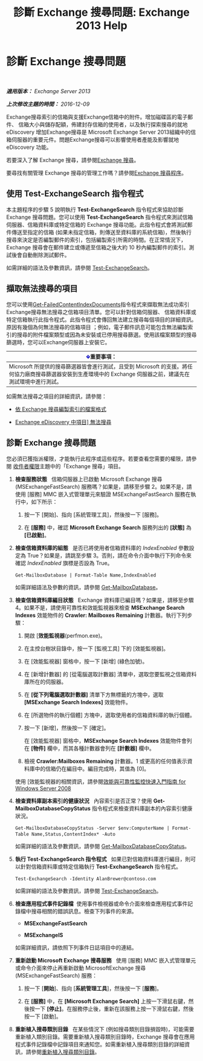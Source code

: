 ﻿---
title: '診斷 Exchange 搜尋問題: Exchange 2013 Help'
TOCTitle: 診斷 Exchange 搜尋問題
ms:assetid: 8cfa26f4-ccf0-42dd-8570-67018188b4e8
ms:mtpsurl: https://technet.microsoft.com/zh-tw/library/Bb123701(v=EXCHG.150)
ms:contentKeyID: 52062571
ms.date: 05/21/2018
mtps_version: v=EXCHG.150
ms.translationtype: MT
---

# 診斷 Exchange 搜尋問題

 

_**適用版本：** Exchange Server 2013_

_**上次修改主題的時間：** 2016-12-09_

Exchange搜尋索引的信箱與支援Exchange信箱中的附件。增加磁碟區的電子郵件、 信箱大小與儲存配額，佈建封存信箱的使用者，以及執行探索搜尋的就地 eDiscovery 增加Exchange搜尋是 Microsoft Exchange Server 2013組織中的信箱伺服器的重要元件。問題Exchange搜尋可以影響使用者產能及影響就地 eDiscovery 功能。

若要深入了解 Exchange 搜尋，請參閱[Exchange 搜尋](exchange-search-exchange-2013-help.md)。

要尋找有關管理 Exchange 搜尋的管理工作嗎？請參閱[Exchange 搜尋程序](exchange-search-procedures-exchange-2013-help.md)。

## 使用 Test-ExchangeSearch 指令程式

本主題程序的步驟 5 說明執行 **Test-ExchangeSearch** 指令程式來協助診斷 Exchange 搜尋問題。您可以使用 **Test-ExchangeSearch** 指令程式來測試信箱伺服器、信箱資料庫或特定信箱的 Exchange 搜尋功能。此指令程式會將測試郵件傳送至指定的信箱 (如果未指定信箱，則傳送至資料庫的系統信箱)，然後執行搜尋來決定是否編製郵件的索引，包括編製索引所需的時間。在正常情況下，Exchange 搜尋會在郵件建立或傳遞至信箱之後大約 10 秒內編製郵件的索引。測試後會自動刪除測試郵件。

如需詳細的語法及參數資訊，請參閱 [Test-ExchangeSearch](https://technet.microsoft.com/zh-tw/library/bb124733\(v=exchg.150\))。

## 擷取無法搜尋的項目

您可以使用[Get-FailedContentIndexDocuments](https://technet.microsoft.com/zh-tw/library/dd351154\(v=exchg.150\))指令程式來擷取無法成功索引Exchange搜尋無法搜尋之信箱項目清單。您可以針對信箱伺服器、 信箱資料庫或特定信箱執行此指令程式。此指令程式會傳回無法建立搜尋每個項目的詳細資訊。原因有幾個為何無法搜尋的信箱項目 ；例如，電子郵件訊息可能包含無法編製索引的搜尋的附件檔案類型或因為未安裝或已停用搜尋篩選。使用該檔案類型的搜尋篩選時，您可以Exchange伺服器上安裝它。

<table>
<thead>
<tr class="header">
<th><img src="images/Bb124558.important(EXCHG.150).gif" title="重要事項" alt="重要事項" />重要事項：</th>
</tr>
</thead>
<tbody>
<tr class="odd">
<td>Microsoft 所提供的搜尋篩選器皆會進行測試，且受到 Microsoft 的支援。將任何協力廠商搜尋篩選器安裝到生產環境中的 Exchange 伺服器之前，建議先在測試環境中進行測試。</td>
</tr>
</tbody>
</table>


如需無法搜尋之項目的詳細資訊，請參閱：

  - [依 Exchange 搜尋編製索引的檔案格式](file-formats-indexed-by-exchange-search-exchange-2013-help.md)

  - [Exchange eDiscovery 中項目\] 無法搜尋](unsearchable-items-in-exchange-ediscovery-exchange-2013-help.md)

## 診斷 Exchange 搜尋問題

您必須已獲指派權限，才能執行此程序或這些程序。若要查看您需要的權限，請參閱 [收件者權限](recipients-permissions-exchange-2013-help.md)主題中的「Exchange 搜尋」項目。

1.  **檢查服務狀態**   信箱伺服器上已啟動 Microsoft Exchange 搜尋 (MSExchangeFastSearch) 服務嗎？如果是，請移至步驟 2。如果不是，請使用 \[服務\] MMC 嵌入式管理單元來驗證 MSExchangeFastSearch 服務在執行中，如下所示：
    
    1.  按一下 \[開始\]、指向 \[系統管理工具\]，然後按一下 \[服務\]。
    
    2.  在 **\[服務\]** 中，確認 **Microsoft Exchange Search** 服務列出的 **\[狀態\]** 為 **\[已啟動\]**。

2.  **檢查信箱資料庫的組態**   是否已將使用者信箱資料庫的 *IndexEnabled* 參數設定為 True？如果是，請跳至步驟 3。否則，請在命令介面中執行下列命令來確認 *IndexEnabled* 旗標是否設為 True。
    
        Get-MailboxDatabase | Format-Table Name,IndexEnabled
    
    如需詳細語法及參數的資訊，請參閱 [Get-MailboxDatabase](https://technet.microsoft.com/zh-tw/library/bb124924\(v=exchg.150\))。

3.  **檢查信箱資料庫編目狀態**   Exchange 資料庫已編目嗎？如果是，請移至步驟 4。如果不是，請使用可靠性和效能監視器來檢查 **MSExchange Search Indexes** 效能物件的 **Crawler: Mailboxes Remaining** 計數器。執行下列步驟：
    
    1.  開啟 \[**效能監視器**(perfmon.exe)。
    
    2.  在主控台樹狀目錄中，按一下 \[監視工具\] 下的 \[效能監視器\]。
    
    3.  在 \[效能監視器\] 窗格中，按一下 \[新增\] (綠色加號)。
    
    4.  在 \[新增計數器\] 的 \[從電腦選取計數器\] 清單中，選取您要監視之信箱資料庫所在的伺服器。
    
    5.  在 **\[從下列電腦選取計數器\]** 清單下方無標籤的方塊中，選取 **\[MSExchange Search Indexes\]** 效能物件。
    
    6.  在 \[所選物件的執行個體\] 方塊中，選取使用者的信箱資料庫的執行個體。
    
    7.  按一下 \[新增\]，然後按一下 \[確定\]。
        
        在 \[效能監視器\] 窗格中，**MSExchange Search Indexes** 效能物件會列在 **\[物件\]** 欄中，而其各種計數器會列在 **\[計數器\]** 欄中。
    
    8.  檢視 **Crawler:Mailboxes Remaining** 計數器。1 或更高的任何值表示資料庫中的信箱仍在編目中。編目完成時，其值為 \[0\]。
    
    使用 \[效能監視器的相關資訊，請參閱[效能與可靠性監控快速入門指南 for Windows Server 2008](https://go.microsoft.com/fwlink/p/?linkid=178005)

4.  **檢查資料庫副本索引的健康狀況**   內容索引是否正常？使用 **Get-MailboxDatabaseCopyStatus** 指令程式來檢查資料庫副本的內容索引健康狀況。
    
        Get-MailboxDatabaseCopyStatus -Server $env:ComputerName | Format-Table Name,Status,ContentIndex* -Auto
    
    如需詳細的語法及參數資訊，請參閱 [Get-MailboxDatabaseCopyStatus](https://technet.microsoft.com/zh-tw/library/dd298044\(v=exchg.150\))。

5.  **執行 Test-ExchangeSearch 指令程式**   如果已對信箱資料庫進行編目，則可以針對信箱資料庫或特定信箱執行 **Test-ExchangeSearch** 指令程式。
    
        Test-ExchangeSearch -Identity AlanBrewer@contoso.com
    
    如需詳細的語法及參數資訊，請參閱 [Test-ExchangeSearch](https://technet.microsoft.com/zh-tw/library/bb124733\(v=exchg.150\))。

6.  **檢查應用程式事件記錄檔**  使用事件檢視器或命令介面來檢查應用程式事件記錄檔中搜尋相關的錯誤訊息。檢查下列事件的來源。
    
      - **MSExchangeFastSearch**
    
      - **MSExchangeIS**
    
    如需詳細資訊，請依照下列事件日誌項目中的連結。

7.  **重新啟動 Microsoft Exchange 搜尋服務**   使用 \[服務\] MMC 嵌入式管理單元或命令介面來停止再重新啟動 MicrosoftExchange 搜尋 (MSExchangeFastSearch) 服務：
    
    1.  按一下 \[**開始**\]、指向 \[**系統管理工具**\]，然後按一下 \[**服務**\]。
    
    2.  在 **\[服務\]** 中，在 **\[Microsoft Exchange Search\]** 上按一下滑鼠右鍵，然後按一下 **\[停止\]**。在服務停止後，重新在該服務上按一下滑鼠右鍵，然後按一下 \[啟動\]。

8.  **重新植入搜尋類別目錄**   在某些情況下 (例如搜尋類別目錄損毀時)，可能需要重新植入類別目錄。需要重新植入搜尋類別目錄時，Exchange 搜尋會在應用程式事件記錄檔中記錄項目來通知您。如需重新植入搜尋類別目錄的詳細資訊，請參閱[重新植入搜尋類別目錄](reseed-the-search-catalog-exchange-2013-help.md)。

